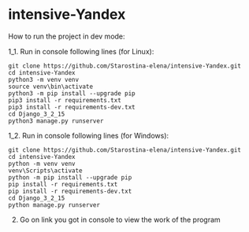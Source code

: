 [](https://img.shields.io/github/actions/workflow/status/Starostina-elena/intensive-Yandex/.github/workflows/python-package.yml?style=flat-square)

# intensive-Yandex
How to run the project in dev mode:

1_1. Run in console following lines (for Linux):

    git clone https://github.com/Starostina-elena/intensive-Yandex.git
    cd intensive-Yandex
    python3 -m venv venv
    source venv\bin\activate
    python3 -m pip install --upgrade pip
    pip3 install -r requirements.txt
    pip3 install -r requirements-dev.txt
    cd Django_3_2_15
    python3 manage.py runserver

1_2. Run in console following lines (for Windows):

    git clone https://github.com/Starostina-elena/intensive-Yandex.git
    cd intensive-Yandex
    python -m venv venv
    venv\Scripts\activate
    python -m pip install --upgrade pip
    pip install -r requirements.txt
    pip install -r requirements-dev.txt
    cd Django_3_2_15
    python manage.py runserver

2. Go on link you got in console to view the work of the program
  
